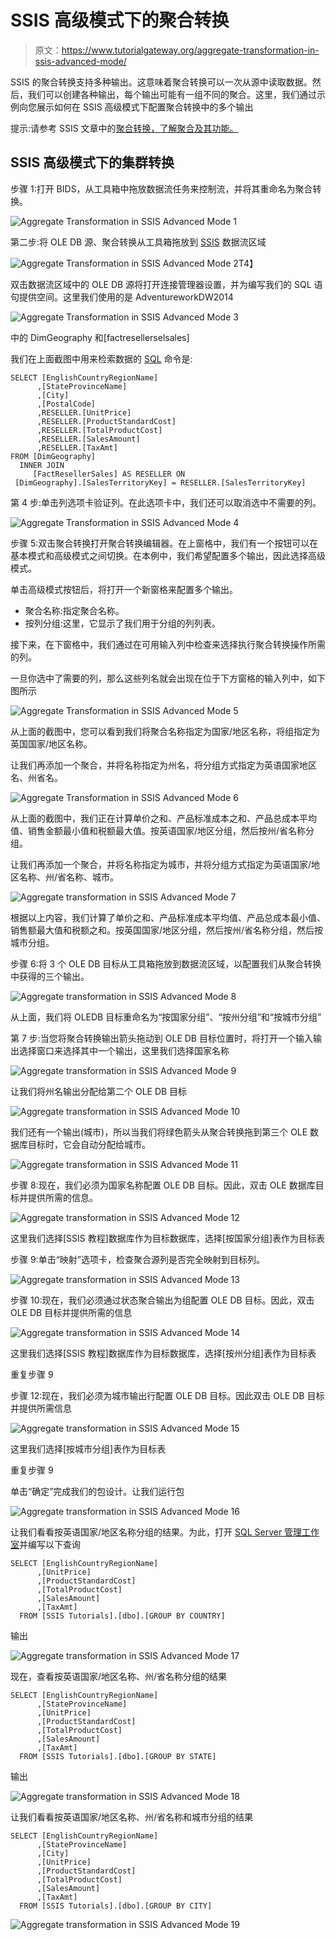 # SSIS 高级模式下的聚合转换

> 原文：<https://www.tutorialgateway.org/aggregate-transformation-in-ssis-advanced-mode/>

SSIS 的聚合转换支持多种输出。这意味着聚合转换可以一次从源中读取数据。然后，我们可以创建各种输出，每个输出可能有一组不同的聚合。这里，我们通过示例向您展示如何在 SSIS 高级模式下配置聚合转换中的多个输出

提示:请参考 SSIS 文章中的[聚合转换，了解聚合及其功能。](https://www.tutorialgateway.org/aggregate-transformation-in-ssis/)

## SSIS 高级模式下的集群转换

步骤 1:打开 BIDS，从工具箱中拖放数据流任务来控制流，并将其重命名为聚合转换。

![Aggregate Transformation in SSIS Advanced Mode 1](img/5a3da9d533dde3b92c9009baedb2c26a.png)

第二步:将 OLE DB 源、聚合转换从工具箱拖放到 [SSIS](https://www.tutorialgateway.org/ssis/) 数据流区域

![Aggregate Transformation in SSIS Advanced Mode 2](img/8f4a49094a3cefbf16cc8d06660fcd7d.png)T4】

双击数据流区域中的 OLE DB 源将打开连接管理器设置，并为编写我们的 SQL 语句提供空间。这里我们使用的是 AdventureworkDW2014

![Aggregate Transformation in SSIS Advanced Mode 3](img/f8046c6f8f679f91d92c1b08b1449b50.png)

中的 DimGeography 和[factresellerselsales]

我们在上面截图中用来检索数据的 [SQL](https://www.tutorialgateway.org/sql/) 命令是:

```
SELECT [EnglishCountryRegionName]
      ,[StateProvinceName]
      ,[City]
      ,[PostalCode]
      ,RESELLER.[UnitPrice]
      ,RESELLER.[ProductStandardCost]
      ,RESELLER.[TotalProductCost]
      ,RESELLER.[SalesAmount]
      ,RESELLER.[TaxAmt]  
FROM [DimGeography]
  INNER JOIN 
     [FactResellerSales] AS RESELLER ON
 [DimGeography].[SalesTerritoryKey] = RESELLER.[SalesTerritoryKey]
```

第 4 步:单击列选项卡验证列。在此选项卡中，我们还可以取消选中不需要的列。

![Aggregate Transformation in SSIS Advanced Mode 4](img/013a5f07050bd2e230cd128f935ad5d1.png)

步骤 5:双击聚合转换打开聚合转换编辑器。在上窗格中，我们有一个按钮可以在基本模式和高级模式之间切换。在本例中，我们希望配置多个输出，因此选择高级模式。

单击高级模式按钮后，将打开一个新窗格来配置多个输出。

*   聚合名称:指定聚合名称。
*   按列分组:这里，它显示了我们用于分组的列列表。

接下来，在下窗格中，我们通过在可用输入列中检查来选择执行聚合转换操作所需的列。

一旦你选中了需要的列，那么这些列名就会出现在位于下方窗格的输入列中，如下图所示

![Aggregate Transformation in SSIS Advanced Mode 5](img/0c38cd1e2a4d05ead47d51621d73eb09.png)

从上面的截图中，您可以看到我们将聚合名称指定为国家/地区名称，将组指定为英国国家/地区名称。

让我们再添加一个聚合，并将名称指定为州名，将分组方式指定为英语国家地区名、州省名。

![Aggregate Transformation in SSIS Advanced Mode 6](img/67412fabb292cdaa3012eb0a1763d15d.png)

从上面的截图中，我们正在计算单价之和、产品标准成本之和、产品总成本平均值、销售金额最小值和税额最大值。按英语国家/地区分组，然后按州/省名称分组。

让我们再添加一个聚合，并将名称指定为城市，并将分组方式指定为英语国家/地区名称、州/省名称、城市。

![Aggregate transformation in SSIS Advanced Mode 7](img/14b00ba7539997bdede007f5d6b54caf.png)

根据以上内容，我们计算了单价之和、产品标准成本平均值、产品总成本最小值、销售额最大值和税额之和。按英国国家/地区分组，然后按州/省名称分组，然后按城市分组。

步骤 6:将 3 个 OLE DB 目标从工具箱拖放到数据流区域，以配置我们从聚合转换中获得的三个输出。

![Aggregate transformation in SSIS Advanced Mode 8](img/6b61f58e24648380fb1f50095fc7ba39.png)

从上面，我们将 OLEDB 目标重命名为“按国家分组”、“按州分组”和“按城市分组”

第 7 步:当您将聚合转换输出箭头拖动到 OLE DB 目标位置时，将打开一个输入输出选择窗口来选择其中一个输出，这里我们选择国家名称

![Aggregate transformation in SSIS Advanced Mode 9](img/2772ea11d48582fc43fa489d44a110a6.png)

让我们将州名输出分配给第二个 OLE DB 目标

![Aggregate transformation in SSIS Advanced Mode 10](img/54d2118a011d9841012cd88071a299b3.png)

我们还有一个输出(城市)，所以当我们将绿色箭头从聚合转换拖到第三个 OLE 数据库目标时，它会自动分配给城市。

![Aggregate transformation in SSIS Advanced Mode 11](img/76ad5b87116e17e571162f24b8cc0e8e.png)

步骤 8:现在，我们必须为国家名称配置 OLE DB 目标。因此，双击 OLE 数据库目标并提供所需的信息。

![Aggregate transformation in SSIS Advanced Mode 12](img/a3645562f9bfa0f79a44b8280644b3a9.png)

这里我们选择[SSIS 教程]数据库作为目标数据库，选择[按国家分组]表作为目标表

步骤 9:单击“映射”选项卡，检查聚合源列是否完全映射到目标列。

![Aggregate transformation in SSIS Advanced Mode 13](img/8eaa2f89ed6a81243613faa97db8ec6a.png)

步骤 10:现在，我们必须通过状态聚合输出为组配置 OLE DB 目标。因此，双击 OLE DB 目标并提供所需的信息

![Aggregate transformation in SSIS Advanced Mode 14](img/3b58aaaebca285f422a32a5f990c6604.png)

这里我们选择[SSIS 教程]数据库作为目标数据库，选择[按州分组]表作为目标表

重复步骤 9

步骤 12:现在，我们必须为城市输出行配置 OLE DB 目标。因此双击 OLE DB 目标并提供所需信息

![Aggregate transformation in SSIS Advanced Mode 15](img/8c3a210de0a697d78d40ba21218beb64.png)

这里我们选择[按城市分组]表作为目标表

重复步骤 9

单击“确定”完成我们的包设计。让我们运行包

![Aggregate transformation in SSIS Advanced Mode 16](img/e9422a100080f6818e28b5926f975e62.png)

让我们看看按英语国家/地区名称分组的结果。为此，打开 [SQL Server 管理工作室](https://www.tutorialgateway.org/sql-server-management-studio/)并编写以下查询

```
SELECT [EnglishCountryRegionName]
      ,[UnitPrice]
      ,[ProductStandardCost]
      ,[TotalProductCost]
      ,[SalesAmount]
      ,[TaxAmt]
  FROM [SSIS Tutorials].[dbo].[GROUP BY COUNTRY]
```

输出

![Aggregate transformation in SSIS Advanced Mode 17](img/3188c0f56e95e47e54429ff01c9c647c.png)

现在，查看按英语国家/地区名称、州/省名称分组的结果

```
SELECT [EnglishCountryRegionName]
      ,[StateProvinceName]
      ,[UnitPrice]
      ,[ProductStandardCost]
      ,[TotalProductCost]
      ,[SalesAmount]
      ,[TaxAmt]
  FROM [SSIS Tutorials].[dbo].[GROUP BY STATE]
```

输出

![Aggregate transformation in SSIS Advanced Mode 18](img/2390cf55b53bd6ba2b9c2c75b8600227.png)

让我们看看按英语国家/地区名称、州/省名称和城市分组的结果

```
SELECT [EnglishCountryRegionName]
      ,[StateProvinceName]
      ,[City]
      ,[UnitPrice]
      ,[ProductStandardCost]
      ,[TotalProductCost]
      ,[SalesAmount]
      ,[TaxAmt]
  FROM [SSIS Tutorials].[dbo].[GROUP BY CITY]

```

![Aggregate transformation in SSIS Advanced Mode 19](img/7be7b29489922e7c9454a6ac2adc2b82.png)